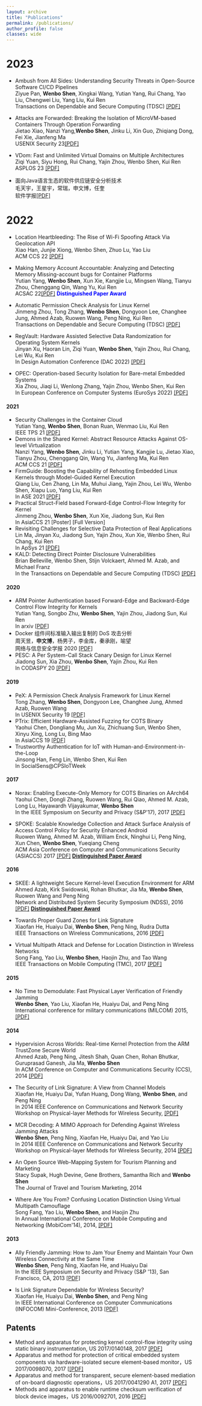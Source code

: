 ```yaml
---
layout: archive
title: "Publications"
permalink: /publications/
author_profile: false
classes: wide
---
```


2023
=====
   * Ambush from All Sides: Understanding Security Threats in Open-Source Software CI/CD Pipelines    
   Ziyue Pan, **Wenbo Shen**, Xingkai Wang, Yutian Yang, Rui Chang, Yao Liu, Chengwei Liu, Yang Liu,
Kui Ren   
   Transactions on Dependable and Secure Computing (TDSC) [[PDF]]()

   * Attacks are Forwarded: Breaking the Isolation of MicroVM-based Containers Through Operation Forwarding    
   Jietao Xiao, Nanzi Yang,**Wenbo Shen**, Jinku Li, Xin Guo, Zhiqiang Dong, Fei Xie, Jianfeng Ma  
   USENIX Security 23[[PDF]]()


   * VDom: Fast and Unlimited Virtual Domains on Multiple Architectures  
   Ziqi Yuan, Siyu Hong, Rui Chang, Yajin Zhou, Wenbo Shen, Kui Ren  
   ASPLOS 23 [[PDF]](https://dl.acm.org/doi/abs/10.1145/3575693.3575735)

   * 面向Java语言生态的软件供应链安全分析技术  
   毛天宇，王星宇，常瑞，申文博，任奎   
   软件学报[[PDF]](http://jos.org.cn/jos/article/abstract/6852)

2022
=====
   * Location Heartbleeding: The Rise of Wi-Fi Spoofing Attack Via Geolocation API  
   Xiao Han, Junjie Xiong, Wenbo Shen, Zhuo Lu, Yao Liu   
   ACM CCS 22 [[PDF]](https://csalab.site/getsrc/?n=papers/22hxs-ccs.pdf)

   * Making Memory Account Accountable: Analyzing and Detecting Memory Missing-account bugs for Container Platforms  
   Yutian Yang, **Wenbo Shen**, Xun Xie, Kangjie Lu, Mingsen Wang, Tianyu Zhou, Chenggang Qin, Wang Yu, Kui Ren  
   ACSAC 22[[PDF]](papers/memcg.pdf) <span style="color:blue">**Distinguished Paper Award**</span>   

   * Automatic Permission Check Analysis for Linux Kernel  
   Jinmeng Zhou, Tong Zhang, **Wenbo Shen**, Dongyoon Lee, Changhee Jung, Ahmed Azab, Ruowen Wang, Peng Ning, Kui Ren  
   Transactions on Dependable and Secure Computing (TDSC) [[PDF]](papers/tdsc22.pdf)


   * RegVault: Hardware Assisted Selective Data Randomization for Operating System Kernels  
   Jinyan Xu, Haoran Lin, Ziqi Yuan, **Wenbo Shen**, Yajin Zhou, Rui Chang, Lei Wu, Kui Ren  
   In Design Automation Conference (DAC 2022) [[PDF]](papers/regvault-dac22.pdf)


   * OPEC: Operation-based Security Isolation for Bare-metal Embedded Systems  
   Xia Zhou, Jiaqi Li, Wenlong Zhang, Yajin Zhou, Wenbo Shen, Kui Ren  
   In European Conference on Computer Systems (EuroSys 2022) [[PDF]](http://yajin.org/papers/opec_eurosys22.pdf)
 


#### 2021
   * Security Challenges in the Container Cloud  
   Yutian Yang, **Wenbo Shen**, Bonan Ruan, Wenmao Liu, Kui Ren  
   IEEE TPS 21 [[PDF]](papers/TPS21.pdf)
   * Demons in the Shared Kernel: Abstract Resource Attacks Against OS-level Virtualization  
   Nanzi Yang, **Wenbo Shen**, Jinku Li, Yutian Yang, Kangjie Lu, Jietao Xiao, Tianyu Zhou, Chenggang Qin, Wang Yu, Jianfeng Ma, Kui Ren  
   ACM CCS 21 [[PDF]](papers/LogicalDoS.pdf)
   * FirmGuide: Boosting the Capability of Rehosting Embedded Linux Kernels through Model-Guided Kernel Execution  
    Qiang Liu, Cen Zhang, Lin Ma, Muhui Jiang, Yajin Zhou, Lei Wu, Wenbo Shen, Xiapu Luo, Yang Liu, Kui Ren  
    In ASE 2021 [[PDF]](https://yajin.org/papers/ase21_firmguide.pdf)
   * Practical Struct-Field based Forward-Edge Control-Flow Integrity for Kernel  
    Jinmeng Zhou, **Wenbo Shen**, Xun Xie, Jiadong Sun, Kui Ren  
    In AsiaCCS 21 [Poster] [Full Version]
   * Revisiting Challenges for Selective Data Protection of Real Applications  
    Lin Ma, Jinyan Xu, Jiadong Sun, Yajin Zhou, Xun Xie, Wenbo Shen, Rui Chang, Kui Ren  
    In ApSys 21 [[PDF]](https://yajin.org/papers/apsys21_memtag.pdf)
   * KALD: Detecting Direct Pointer Disclosure Vulnerabilities  
   Brian Belleville, Wenbo Shen, Stijn Volckaert, Ahmed M. Azab, and Michael Franz  
   In the Transactions on Dependable and Secure Computing (TDSC) [[PDF]](papers/kald.pdf)

#### 2020
   * ARM Pointer Authentication based Forward-Edge and Backward-Edge Control Flow Integrity for Kernels  
    Yutian Yang, Songbo Zhu, **Wenbo Shen**, Yajin Zhou, Jiadong Sun, Kui Ren  
    In arxiv [[PDF](https://arxiv.org/abs/1912.10666)]
   * Docker 组件间标准输入输出复制的 DoS 攻击分析  
   周天昱，**申文博**，杨男子，李金库，秦承刚，喻望  
   网络与信息安全学报 2020 [[PDF]](http://www.infocomm-journal.com/cjnis/CN/10.11959/j.issn.2096-109x.2020074)
   * PESC: A Per System-Call Stack Canary Design for Linux Kernel  
    Jiadong Sun, Xia  Zhou, **Wenbo Shen**, Yajin Zhou, Kui Ren  
    In CODASPY 20 [[PDF]](papers/PESC.pdf)

#### 2019

   * PeX: A Permission Check Analysis Framework for Linux Kernel  
   Tong Zhang, **Wenbo Shen**, Dongyoon Lee, Changhee Jung, Ahmed Azab, Ruowen Wang  
   In USENIX Security 19 [[PDF]](https://www.usenix.org/system/files/sec19-zhang-tong.pdf)
   * PTrix: Efficient Hardware-Assisted Fuzzing for COTS Binary  
   Yaohui Chen, Dongliang Mu, Jun Xu, Zhichuang Sun, Wenbo Shen, Xinyu Xing, Long Lu, Bing Mao  
   In AsiaCCS 19 [[PDF]](https://arxiv.org/pdf/1905.10499.pdf)
   * Trustworthy Authentication for IoT with Human-and-Environment-in-the-Loop  
   Jinsong Han, Feng Lin, Wenbo Shen, Kui Ren  
   In SocialSens@CPSIoTWeek

#### 2017
   * Norax: Enabling Execute-Only Memory for COTS Binaries on AArch64  
   Yaohui Chen, Dongli Zhang, Ruowen Wang, Rui Qiao, Ahmed M. Azab, Long Lu, Hayawardh Vijayakumar, **Wenbo Shen**  
   In the IEEE Symposium on Security and Privacy (S&P'17), 2017 [[PDF]](papers/norax-oakland18.pdf)

   * SPOKE: Scalable Knowledge Collection and Attack Surface Analysis of Access Control Policy for Security Enhanced Android  
   Ruowen Wang, Ahmed M. Azab, William Enck, Ninghui Li, Peng Ning, Xun Chen, **Wenbo Shen**, Yueqiang Cheng  
   ACM Asia Conference on Computer and Communications Security (ASIACCS) 2017 [[PDF]](https://www.enck.org/pubs/wang-asiaccs17.pdf) [**Distinguished Paper Award**](http://asiaccs2017.com/program/distinguished-papers/)

#### 2016
   * SKEE: A lightweight Secure Kernel-level Execution Environment for ARM  
   Ahmed Azab, Kirk Swidowski, Rohan Bhutkar, Jia Ma, **Wenbo Shen**, Ruowen Wang and Peng Ning  
   Network and Distributed System Security Symposium (NDSS), 2016 [[PDF]](papers/skee-ndss16.pdf) [**Distinguished Paper Award**](https://www.internetsociety.org/blog/2016/02/ndss-2016-grants-distinguished-papers-awards/)

   * Towards Proper Guard Zones for Link Signature  
   Xiaofan He, Huaiyu Dai, **Wenbo Shen**, Peng Ning, Rudra Dutta  
   IEEE Transactions on Wireless Communications, 2016 [[PDF]](http://www4.ncsu.edu/~hdai/Towards%20Proper%20Guard%20Zones%20for%20Link%20Signature.pdf)

   * Virtual Multipath Attack and Defense for Location Distinction in Wireless Networks  
   Song Fang, Yao Liu, **Wenbo Shen**, Haojin Zhu, and Tao Wang  
   IEEE Transactions on Mobile Computing (TMC), 2017 [[PDF]](http://www.csee.usf.edu/~yliu21/webresources/?n=pdf/Virtual-Song-TMC.pdf)

#### 2015
   * No Time to Demodulate: Fast Physical Layer Verification of Friendly Jamming  
   **Wenbo Shen**, Yao Liu, Xiaofan He, Huaiyu Dai, and Peng Ning  
   International conference for military communications (MILCOM) 2015, [[PDF]](http://www.csee.usf.edu/~yliu21/webresources/?n=pdf/Friendly%20Jamming-published.pdf)

#### 2014
   * Hypervision Across Worlds: Real-time Kernel Protection from the ARM TrustZone Secure World  
   Ahmed Azab, Peng Ning, Jitesh Shah, Quan Chen, Rohan Bhutkar, Guruprasad Ganesh, Jia Ma, **Wenbo Shen**  
   In ACM Conference on Computer and Communications Security (CCS), 2014 [[PDF]](papers/tz-rkp-ccs14.pdf)

   * The Security of Link Signature: A View from Channel Models  
   Xiaofan He, Huaiyu Dai, Yufan Huang, Dong Wang, **Wenbo Shen**, and Peng Ning  
   In 2014 IEEE Conference on Communications and Network Security Workshop on Physical-layer Methods for Wireless Security, [[PDF]](http://www4.ncsu.edu/~hdai/CNS14(WKSP)-Xiaofan-final.pdf)

   * MCR Decoding: A MIMO Approach for Defending Against Wireless Jamming Attacks  
   **Wenbo Shen**, Peng Ning, Xiaofan He, Huaiyu Dai, and Yao Liu  
   In 2014 IEEE Conference on Communications and Network Security Workshop on Physical-layer Methods for Wireless Security, 2014 [[PDF]](http://www4.ncsu.edu/~hdai/CNS14-WKSP-WS-final.pdf)

   * An Open Source Web-Mapping System for Tourism Planning and Marketing  
   Stacy Supak, Hugh Devine, Gene Brothers, Samantha Rich and **Wenbo Shen**  
   The Journal of Travel and Tourism Marketing, 2014

   * Where Are You From? Confusing Location Distinction Using Virtual Multipath Camouflage  
   Song Fang, Yao Liu, **Wenbo Shen**, and Haojin Zhu  
   In Annual International Conference on Mobile Computing and Networking (MobiCom'14), 2014, [[PDF]](http://www.csee.usf.edu/~yliu21/webresources/?n=pdf/com078-Fang.pdf)

#### 2013
   * Ally Friendly Jamming: How to Jam Your Enemy and Maintain Your Own Wireless Connectivity at the Same Time  
   **Wenbo Shen**, Peng Ning, Xiaofan He, and Huaiyu Dai  
   In the IEEE Symposium on Security and Privacy (S&P '13), San Francisco, CA, 2013 [[PDF]](https://people.engr.ncsu.edu/hdai/Oakland13.pdf)

   * Is Link Signature Dependable for Wireless Security?  
   Xiaofan He, Huaiyu Dai, **Wenbo Shen**, and Peng Ning  
   In IEEE International Conference on Computer Communications (INFOCOM) Mini-Conference, 2013 [[PDF]](http://www4.ncsu.edu/~hdai/Infocom13-mini-XH.pdf)


## Patents
   * Method and apparatus for protecting kernel control-flow integrity using static binary instrumentation, US 2017/0140148, 2017 [[PDF]](https://patents.google.com/patent/US20170140148A1/en)
   * Apparatus and method for protection of critical embedded system components via hardware-isolated secure element-based monitor，US 2017/0098070, 2017 [[[PDF]](https://patents.google.com/patent/US20170098070A1/en)
   * Apparatus and method for transparent, secure element-based mediation of on-board diagnostic operations，US 2017/0041290 A1, 2017 [[PDF]](https://patents.google.com/patent/US20170041290A1/en)
   * Methods and apparatus to enable runtime checksum verification of block device images，US 2016/0092701, 2016 [[PDF]](https://patents.google.com/patent/US20160092701A1/en)



